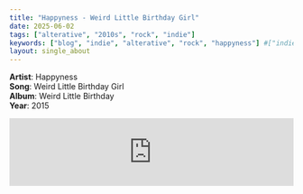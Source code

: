 ```yaml
---
title: "Happyness - Weird Little Birthday Girl"
date: 2025-06-02
tags: ["alterative", "2010s", "rock", "indie"] 
keywords: ["blog", "indie", "alterative", "rock", "happyness"] #["indie-rock", "alterative", "rock", "lo-fi", "new", "60s", "70s", "80s", "90s", "2000s", "2010s", "2020s"]
layout: single_about
---
```


**Artist**: Happyness \
**Song**: Weird Little Birthday Girl \
**Album**: Weird Little Birthday \
**Year**: 2015

<iframe style="border: 0; width: 100%; height: 120px;" src="https://bandcamp.com/EmbeddedPlayer/album=1438963589/size=large/bgcol=ffffff/linkcol=0687f5/tracklist=false/artwork=small/track=1201096107/transparent=true/" seamless><a href="https://happynessmusic.bandcamp.com/album/weird-little-birthday">Weird Little Birthday by Happyness</a></iframe>